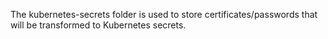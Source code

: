 The kubernetes-secrets folder is used to store certificates/passwords that will be transformed to Kubernetes secrets.
